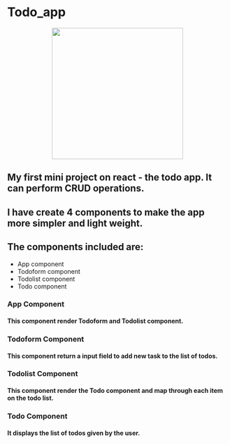 # Todo_app

<p align="center"><img src ="https://rawcdn.githack.com/gomathiaravindan/Todo_list_app/5a26861c2c790f00da2882a60e6f7ccaf3e4c7fb/todo.jpg" width="300" height="300"></p>

## My first mini project on react - the todo app. It can perform CRUD operations.

## I have create 4 components to make the app more simpler and light weight.

## The components included are:
 
 * App component 
 * Todoform component 
 * Todolist component 
 * Todo component 
 
### App Component

#### This component render Todoform and Todolist component.

### Todoform Component

#### This component return a input field to add new task to the list of todos.

### Todolist Component

#### This component render the Todo component and map through each item on the todo list.

### Todo Component

#### It displays the list of todos given by the user.


